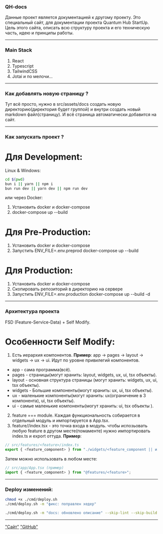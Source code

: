 ### QH-docs

Данные проект является документацией к другому проекту. Это специальный сайт, для документации проекта Quantum Hub StartUp.
Цель этого сайта, описать всю структуру проекта и его техническую часть,
идею и принципы работы.

---

### Main Stack

1. React
2. Typescript
3. TailwindCSS
4. Jotai
   и по мелочи...

---

### Как добавлять новую страницу ?

Тут всё просто, нужно в src/assets/docs создать новую директорию(директория будет группой) и внутри создать новый markdown файл(страницу). И всё страница автоматически добавится на сайт.

---

### Как запускать проект ?

# Для Development:

Linux & Windows:

```bash
cd $(pwd)
bun i || yarn || npm i
bun run dev || yarn dev || npm run dev
```

или через Docker:

1. Установить docker и docker-compose
2. docker-compose up --build

# Для Pre-Production:

1. Установить docker и docker-compose
2. Запустить ENV_FILE=.env.preprod docker-compose up --build

# Для Production:

1. Установить docker и docker-compose
2. Скопировать репозиторий в директорию на сервере
3. Запустить ENV_FILE=.env.production docker-compose up --build -d

---

### Архитектура проекта

FSD (Feature-Service-Data) + Self Modify.

# Особенности Self Modify:

1. Есть иерархия компонентов.
   **Пример**:
   app -> pages -> layout -> widgets -> ux -> ui. Идут по уровне привилегий компонентов.

- app - сама программа(всё).
- pages - страницы(могут хранить: layout, widgets, ux, ui, tsx объекты).
- layout - основная структура страницы (могут хранить: widgets, ux, ui, tsx объекты).
- widgets - Большие компоненты(могут хранить: ux, ui, tsx объекты).
- ux - маленькие компоненты(могут хранить: ux(ограничение в 3 компонента), ui, tsx объекты).
- ui - самые маленькие компоненты(могут хранить: ui, tsx объекты ).

2. feature === module.
   Каждая функциональность собирается в отдельный модуль и импортируется в App.tsx.
3. feature/<feature>/index.tsx - это точка входа в модуль. чтобы испозьовать
   любую feature в другом месте(помаменте) нужно импортировать index.ts и export оттуда.
   **Пример**:

```ts
// src/features/<feature>/index.ts
export { <feature_component> } from "./widgets/<feature_component || и т.д>";
```

Затем можно использовать в любом месте:

```ts
// src/app/App.tsx (пример)
import { <feature_component> } from "@features/<feature>";
```

---

### Deploy изменений:

```bash
chmod +x ./cmd/deploy.sh
./cmd/deploy.sh -m "фикс: поправлен хедер"
```

```bash
./cmd/deploy.sh -m "docs: обновлено описание" --skip-lint --skip-build
```

---

["Сайт"](https://qh-docs.netlify.app/)
["GitHub"](https://github.com/Quantum-Hub/QH-docs)
